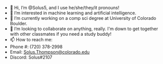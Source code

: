 - 👋 Hi, I’m @Solus5, and I use he/she/they/it pronouns!
- 👀 I’m interested in machine learning and artificial intelligence.
- 🌱 I’m currently working on a comp sci degree at University of Colorado Boulder.
- 💞️ I’m looking to collaborate on anything, really. I'm down to get together with other classmates if you need a study buddy!
- 📫 How to reach me:
- Phone #: (720) 378-2998
- Email: Solus.Thompson@colorado.edu
- Discord: Solus#2107
